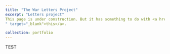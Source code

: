 ```yaml
---
title: "The War Letters Project"
excerpt: "Letters project"
This page is under construction. But it has something to do with <a href="https://www.niod.nl/nl/nieuws/mondriaan-fonds-honoreert-%E2%80%9Coorlog-uit-eerste-hand-oorlogsbrieven-als-big-data%E2%80%9D
" target="_blank">this</a>. 

collection: portfolio
---
```


TEST
